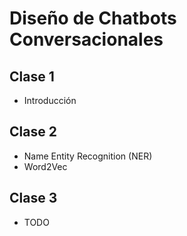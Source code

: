 # Diseño de Chatbots Conversacionales

## Clase 1
- Introducción

## Clase 2
- Name Entity Recognition (NER)
- Word2Vec

## Clase 3
- TODO
